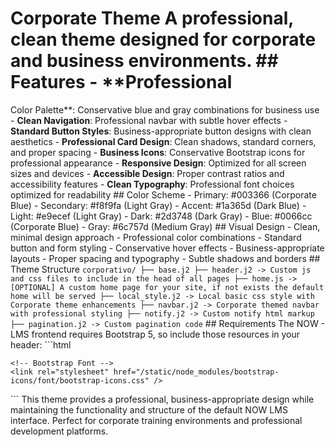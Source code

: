 # Corporate Theme A professional, clean theme designed for corporate and business environments. ## Features - **Professional
Color Palette**: Conservative blue and gray combinations for business use - **Clean Navigation**: Professional navbar with
subtle hover effects - **Standard Button Styles**: Business-appropriate button designs with clean aesthetics - **Professional
Card Design**: Clean shadows, standard corners, and proper spacing - **Business Icons**: Conservative Bootstrap icons for
professional appearance - **Responsive Design**: Optimized for all screen sizes and devices - **Accessible Design**: Proper
contrast ratios and accessibility features - **Clean Typography**: Professional font choices optimized for readability ## Color
Scheme - Primary: #003366 (Corporate Blue) - Secondary: #f8f9fa (Light Gray) - Accent: #1a365d (Dark Blue) - Light: #e9ecef
(Light Gray) - Dark: #2d3748 (Dark Gray) - Blue: #0066cc (Corporate Blue) - Gray: #6c757d (Medium Gray) ## Visual Design -
Clean, minimal design approach - Professional color combinations - Standard button and form styling - Conservative hover
effects - Business-appropriate layouts - Proper spacing and typography - Subtle shadows and borders ## Theme Structure ```
corporativo/ ├── base.j2 ├── header.j2 -> Custom js and css files to include in the head of all pages ├── home.js -> [OPTIONAL]
A custom home page for your site, if not exists the default home will be served ├── local_style.j2 -> Local basic css style
with Corporate theme enhancements ├── navbar.j2 -> Corporate themed navbar with professional styling ├── notify.j2 -> Custom
notify html markup ├── pagination.j2 -> Custom pagination code ``` ## Requirements The NOW - LMS frontend requires Bootstrap 5,
so include those resources in your header: ```html
<head>
    <!-- Bootstrap core CSS -->
    <link rel="stylesheet" href="/static/node_modules/bootstrap/dist/css/bootstrap.css" />
    <script src="/static/node_modules/bootstrap/dist/js/bootstrap.bundle.js"></script>

    <!-- Bootstrap Font -->
    <link rel="stylesheet" href="/static/node_modules/bootstrap-icons/font/bootstrap-icons.css" />
</head>
``` This theme provides a professional, business-appropriate design while maintaining the functionality and structure of the
default NOW LMS interface. Perfect for corporate training environments and professional development platforms.

